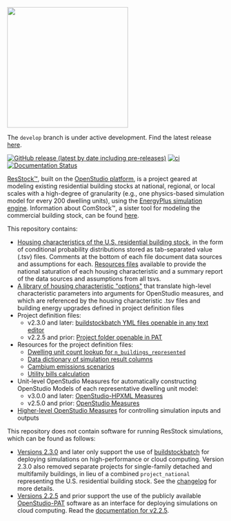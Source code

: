 <img src="https://user-images.githubusercontent.com/1276021/85608250-1ff46b80-b612-11ea-903e-4ced367e5940.jpg" width="280">

The `develop` branch is under active development. Find the latest release [here](https://github.com/NREL/resstock/releases).

[![GitHub release (latest by date including pre-releases)](https://img.shields.io/github/v/release/NREL/resstock?include_prereleases)](https://github.com/NREL/resstock/releases)
[![ci](https://github.com/NREL/resstock/workflows/ci/badge.svg)](https://github.com/NREL/resstock/actions)
[![Documentation Status](https://readthedocs.org/projects/resstock/badge/?version=latest)](https://resstock.readthedocs.io/en/latest/?badge=latest)

[ResStock™](https://www.nrel.gov/buildings/resstock.html), built on the [OpenStudio platform](http://openstudio.net), is a project geared at modeling existing residential building stocks at national, regional, or local scales with a high-degree of granularity (e.g., one physics-based simulation model for every 200 dwelling units), using the [EnergyPlus simulation engine](http://energyplus.net). Information about ComStock™, a sister tool for modeling the commercial building stock, can be found [here](https://www.nrel.gov/buildings/comstock.html). 

This repository contains:

- [Housing characteristics of the U.S. residential building stock](https://github.com/NREL/resstock/tree/main/project_national/housing_characteristics), in the form of conditional probability distributions stored as tab-separated value (.tsv) files. Comments at the bottom of each file document data sources and assumptions for each. [Resources files](https://github.com/NREL/resstock/tree/main/project_national/resources) available to provide the national saturation of each housing characteristic and a summary report of the data sources and assumptions from all tsvs.  
- [A library of housing characteristic "options"](https://github.com/NREL/resstock/blob/main/resources/options_lookup.tsv) that translate high-level characteristic parameters into arguments for OpenStudio measures, and which are referenced by the housing characteristic .tsv files and building energy upgrades defined in project definition files
- Project definition files:
  - v2.3.0 and later: [buildstockbatch YML files openable in any text editor](https://github.com/NREL/resstock/blob/main/project_national/national_baseline.yml)
  - v2.2.5 and prior: [Project folder openable in PAT](https://github.com/NREL/resstock/tree/v2.2.5/project_singlefamilydetached)
- Resources for the project definition files:
  - [Dwelling unit count lookup for `n_buildings_represented`](https://github.com/NREL/resstock/blob/main/resources/CensusTableB25001-dwelling_unit_counts.tsv)
  - [Data dictionary of simulation result columns](https://github.com/NREL/resstock/blob/main/resources/data/dictionary)
  - [Cambium emissions scenarios](https://github.com/NREL/resstock/blob/main/resources/data/emissions)
  - [Utility bills calculation](https://github.com/NREL/resstock/blob/main/resources/data/utility_bills)
- Unit-level OpenStudio Measures for automatically constructing OpenStudio Models of each representative dwelling unit model:
  - v3.0.0 and later: [OpenStudio-HPXML Measures](https://github.com/NREL/resstock/tree/main/resources/hpxml-measures)
  - v2.5.0 and prior: [OpenStudio Measures](https://github.com/NREL/resstock/tree/v2.5.0/resources/measures)
- [Higher-level OpenStudio Measures](https://github.com/NREL/resstock/tree/main/measures) for controlling simulation inputs and outputs

This repository does not contain software for running ResStock simulations, which can be found as follows:

 - [Versions 2.3.0](https://github.com/NREL/resstock/releases/tag/v2.3.0) and later only support the use of [buildstockbatch](https://github.com/NREL/buildstockbatch) for deploying simulations on high-performance or cloud computing. Version 2.3.0 also removed separate projects for single-family detached and multifamily buildings, in lieu of a combined `project_national` representing the U.S. residential building stock. See the [changelog](https://github.com/NREL/resstock/blob/main/CHANGELOG.md) for more details. 
 - [Versions 2.2.5](https://github.com/NREL/resstock/releases/tag/v2.2.5) and prior support the use of the publicly available [OpenStudio-PAT](https://github.com/NREL/OpenStudio-PAT) software as an interface for deploying simulations on cloud computing. Read the [documentation for v2.2.5](https://resstock.readthedocs.io/en/v2.2.5/).
